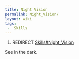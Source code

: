 ```yaml
---
title: Night Vision
permalink: Night_Vision/
layout: wiki
tags:
 -  Skills
---
```


1.  REDIRECT [Skills\#Night\_Vision](/keeperrl_wiki/Skills#Night_Vision "wikilink")

See in the dark.
